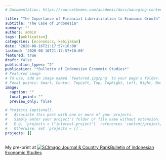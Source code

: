 ```yaml
---
# Documentation: https://sourcethemes.com/academic/docs/managing-content/

title: "The Importance of Financial Liberalisation to Economic Growth"
subtitle: "The Case of Indonesia"
summary: ""
authors: admin
tags: [publication]
categories: [economics, kebijakan]
date: '2020-08-16T21:17:57+10:00'
lastmod: '2020-08-16T21:17:57+10:00'
featured: true
draft: false
publication_types: "2"
publication: "*Bulletin of Indonesian Economic Studies*"
# Featured image
# To use, add an image named `featured.jpg/png` to your page's folder.
# Focal points: Smart, Center, TopLeft, Top, TopRight, Left, Right, BottomLeft, Bottom, BottomRight.
image:
  caption: ""
  focal_point: ""
  preview_only: false

# Projects (optional).
#   Associate this post with one or more of your projects.
#   Simply enter your project's folder or file name without extension.
#   E.g. `projects = ["internal-project"]` references `content/project/deep-learning/index.md`.
#   Otherwise, set `projects = []`.
projects: []
---
```

My pre-print at 
<a href="https://www.scimagojr.com/journalsearch.php?q=19966&amp;tip=sid&amp;exact=no" title="SCImago Journal &amp; Country Rank"><img border="0" src="https://www.scimagojr.com/journal_img.php?id=19966" alt="SCImago Journal &amp; Country Rank"  />Bulletin of Indonesian Economic Studies</a>